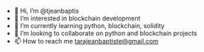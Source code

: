 - 👋 Hi, I’m @tjeanbaptis
- 👀 I’m interested in blockchain development
- 🌱 I’m currently learning python, blockchain, solidity
- 💞️ I’m looking to collaborate on python and blockchain projects
- 📫 How to reach me tarajeanbaptiste@gmail.com

<!---
tjeanbaptis/tjeanbaptis is a ✨ special ✨ repository because its `README.md` (this file) appears on your GitHub profile.
You can click the Preview link to take a look at your changes.
--->
